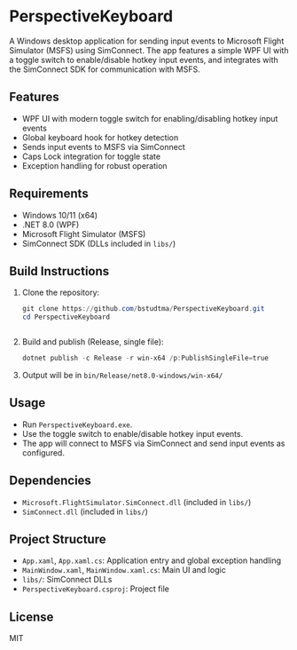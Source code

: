 # PerspectiveKeyboard

A Windows desktop application for sending input events to Microsoft Flight Simulator (MSFS) using SimConnect. The app features a simple WPF UI with a toggle switch to enable/disable hotkey input events, and integrates with the SimConnect SDK for communication with MSFS.

## Features
- WPF UI with modern toggle switch for enabling/disabling hotkey input events
- Global keyboard hook for hotkey detection
- Sends input events to MSFS via SimConnect
- Caps Lock integration for toggle state
- Exception handling for robust operation

## Requirements
- Windows 10/11 (x64)
- .NET 8.0 (WPF)
- Microsoft Flight Simulator (MSFS)
- SimConnect SDK (DLLs included in `libs/`)

## Build Instructions
1. Clone the repository:
    ```powershell
    git clone https://github.com/bstudtma/PerspectiveKeyboard.git
    cd PerspectiveKeyboard
    ```
   ```
2. Build and publish (Release, single file):
   ```powershell
   dotnet publish -c Release -r win-x64 /p:PublishSingleFile=true
   ```
3. Output will be in `bin/Release/net8.0-windows/win-x64/`

## Usage
- Run `PerspectiveKeyboard.exe`.
- Use the toggle switch to enable/disable hotkey input events.
- The app will connect to MSFS via SimConnect and send input events as configured.

## Dependencies
- `Microsoft.FlightSimulator.SimConnect.dll` (included in `libs/`)
- `SimConnect.dll` (included in `libs/`)

## Project Structure
- `App.xaml`, `App.xaml.cs`: Application entry and global exception handling
- `MainWindow.xaml`, `MainWindow.xaml.cs`: Main UI and logic
- `libs/`: SimConnect DLLs
- `PerspectiveKeyboard.csproj`: Project file

## License
MIT
